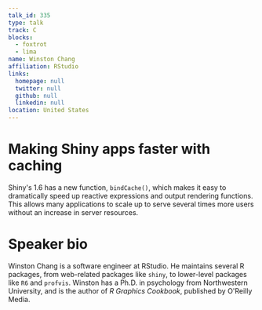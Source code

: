 ```yaml
---
talk_id: 335
type: talk
track: C
blocks:
  - foxtrot
  - lima
name: Winston Chang
affiliation: RStudio
links:
  homepage: null
  twitter: null
  github: null
  linkedin: null
location: United States
---
```


# Making Shiny apps faster with caching

Shiny's 1.6 has a new function, `bindCache()`, which makes it easy to dramatically speed up reactive expressions and output rendering functions. This allows many applications to scale up to serve several times more users without an increase in server resources.

# Speaker bio

Winston Chang is a software engineer at RStudio. He maintains several R packages, from web-related packages like `shiny`, to lower-level packages like `R6` and `profvis`. Winston has a Ph.D. in psychology from Northwestern University, and is the author of _R Graphics Cookbook_, published by O'Reilly Media.
